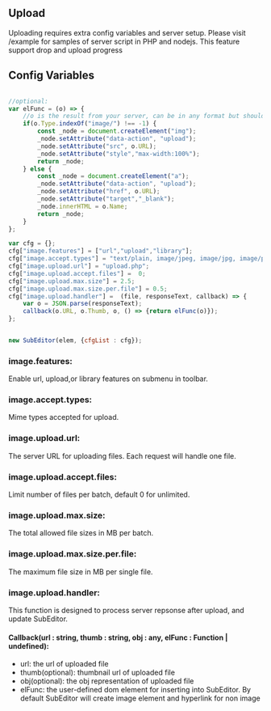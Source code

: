 ## Upload

Uploading requires extra config variables and server setup. Please visit /example for samples of server script in PHP and nodejs. This feature support drop and upload progress

## Config Variables

```js

//optional:
var elFunc = (o) => {
    //o is the result from your server, can be in any format but should contain the file type to determine which format to insert into editor
    if(o.Type.indexOf("image/") !== -1) {
        const _node = document.createElement("img");
        _node.setAttribute("data-action", "upload");
        _node.setAttribute("src", o.URL);
        _node.setAttribute("style","max-width:100%");
        return _node;
    } else {
        const _node = document.createElement("a");
        _node.setAttribute("data-action", "upload");
        _node.setAttribute("href", o.URL);
        _node.setAttribute("target","_blank");
        _node.innerHTML = o.Name;
        return _node;
    }
};

var cfg = {};
cfg["image.features"] = ["url","upload","library"];
cfg["image.accept.types"] = "text/plain, image/jpeg, image/jpg, image/png, image/apng, image/gif, image/webp";
cfg["image.upload.url"] = "upload.php";
cfg["image.upload.accept.files"] =  0;
cfg["image.upload.max.size"] = 2.5;
cfg["image.upload.max.size.per.file"] = 0.5;
cfg["image.upload.handler"] =  (file, responseText, callback) => {
    var o = JSON.parse(responseText);
    callback(o.URL, o.Thumb, o, () => {return elFunc(o)});
};


new SubEditor(elem, {cfgList : cfg});

```

### image.features:

Enable url, upload,or library features on submenu in toolbar.    

### image.accept.types:

Mime types accepted for upload.     


### image.upload.url:

The server URL for uploading files. Each request will handle one file. 

### image.upload.accept.files:

Limit number of files per batch, default 0 for unlimited.  

### image.upload.max.size:

The total allowed file sizes in MB per batch.   

### image.upload.max.size.per.file:

The maximum file size in MB per single file.   

### image.upload.handler:

This function is designed to process server repsonse after upload, and update SubEditor.

#### Callback(url : string, thumb : string, obj : any, elFunc : Function | undefined):

- url: the url of uploaded file
- thumb(optional): thumbnail url of uploaded file
- obj(optional): the obj representation of uploaded file
- elFunc: the user-defined dom element for inserting into SubEditor. By default SubEditor will create image element and hyperlink for non image 

